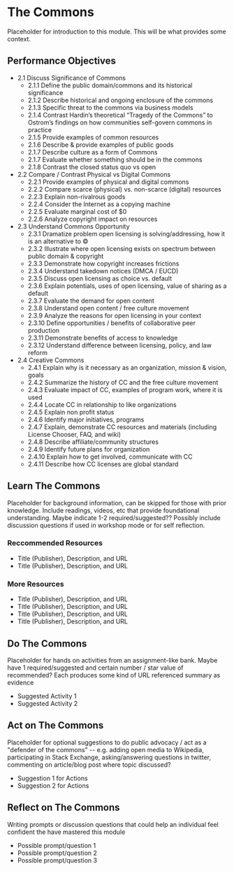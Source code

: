 # The Commons

Placeholder for introduction to this module. This will be what provides some context.

## Performance Objectives

* 2.1 Discuss Significance of Commons
  * 2.1.1 Define the public domain/commons and its historical significance
  * 2.1.2 Describe historical and ongoing enclosure of the commons
  * 2.1.3 Specific threat to the commons via business models
  * 2.1.4 Contrast Hardin’s theoretical “Tragedy of the Commons” to Ostrom’s findings on how communities self-govern commons in practice
  * 2.1.5 Provide examples of common resources
  * 2.1.6 Describe & provide examples of public goods
  * 2.1.7 Describe culture as a form of Commons
  * 2.1.7 Evaluate whether something should be in the commons
  * 2.1.8 Contrast the closed status quo vs open
* 2.2  Compare / Contrast Physical vs Digital Commons
  * 2.2.1 Provide examples of physical and digital commons
  * 2.2.2 Compare scarce (physical) vs. non-scarce (digital) resources
  * 2.2.3 Explain non-rivalrous goods
  * 2.2.4 Consider the Internet as a copying machine
  * 2.2.5 Evaluate marginal cost of $0
  * 2.2.6 Analyze copyright impact on resources
* 2.3 Understand Commons Opportunity 
  * 2.3.1 Dramatize problem open licensing is solving/addressing, how it is an alternative to ©
  * 2.3.2 Illustrate where open licensing exists on spectrum between public domain & copyright
  * 2.3.3 Demonstrate how copyright increases frictions
  * 2.3.4 Understand takedown notices (DMCA / EUCD)
  * 2.3.5 Discuss open licensing as choice vs. default
  * 2.3.6 Explain potentials, uses of open licensing, value of sharing as a default
  * 2.3.7 Evaluate the demand for open content
  * 2.3.8 Understand open content / free culture movement
  * 2.3.9 Analyze the reasons for open licensing in your context
  * 2.3.10 Define opportunities / benefits of collaborative peer production
  * 2.3.11 Demonstrate benefits of access to knowledge
  * 2.3.12 Understand difference between licensing, policy, and law reform
* 2.4 Creative Commons
  * 2.4.1 Explain why is it necessary as an organization, mission & vision, goals
  * 2.4.2 Summarize the history of CC and the free culture movement
  * 2.4.3 Evaluate impact of CC, examples of program work, where it is used
  * 2.4.4 Locate CC in relationship to like organizations
  * 2.4.5 Explain non profit status
  * 2.4.6 Identify major initiatives, programs
  * 2.4.7 Explain, demonstrate CC resources and materials (including License Chooser, FAQ, and wiki)
  * 2.4.8 Describe affiliate/community structures
  * 2.4.9 Identify future plans for organization
  * 2.4.10 Explain how to get involved, communicate with CC
  * 2.4.11 Describe how CC licenses are global standard


## Learn The Commons

Placeholder for background information, can be skipped for those with prior knowledge. Include readings, videos, etc that provide foundational understanding. Maybe indicate  1-2 required/suggested?? Possibly include discussion questions if used in workshop mode or for self reflection.

### Reccommended Resources

* Title (Publisher), Description, and URL
* Title (Publisher), Description, and URL

### More Resources

* Title (Publisher), Description, and URL
* Title (Publisher), Description, and URL
* Title (Publisher), Description, and URL
* Title (Publisher), Description, and URL


## Do The Commons

Placeholder for hands on activities from an assignment-like bank. Maybe have 1 required/suggested and certain number / star value of recommended? Each produces some kind of URL referenced summary as evidence

* Suggested Activity 1
* Suggested Activity 2

## Act on The Commons

Placeholder for optional suggestions to do public advocacy / act as a "defender of the commons"  -- e.g.  adding open media to Wikipedia, participating in Stack Exchange, asking/answering questions in twitter, commenting on article/blog post where topic discussed?

* Suggestion 1 for Actions
* Suggestion 2 for Actions

## Reflect on The Commons

Writing prompts or discussion questions that could help an individual feel confident the have mastered this module

* Possible prompt/question 1
* Possible prompt/question 2
* Possible prompt/question 3

